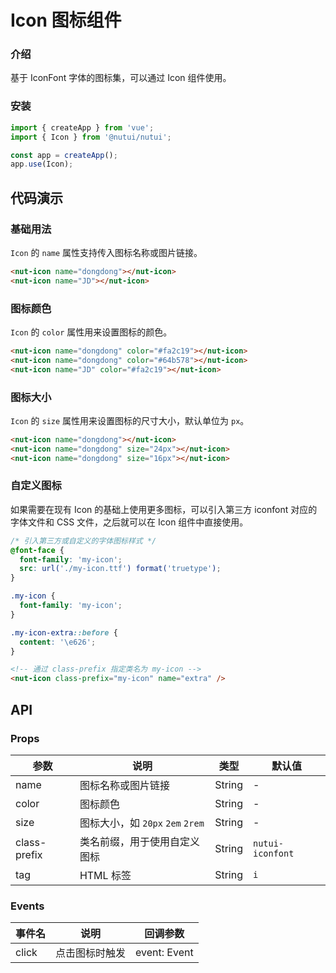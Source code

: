 # Icon 图标组件

### 介绍

基于 IconFont 字体的图标集，可以通过 Icon 组件使用。

### 安装

``` javascript
import { createApp } from 'vue';
import { Icon } from '@nutui/nutui';

const app = createApp();
app.use(Icon);

```

## 代码演示

### 基础用法

`Icon` 的 `name` 属性支持传入图标名称或图片链接。

```html
<nut-icon name="dongdong"></nut-icon>
<nut-icon name="JD"></nut-icon>
```

### 图标颜色

`Icon` 的 `color` 属性用来设置图标的颜色。

```html
<nut-icon name="dongdong" color="#fa2c19"></nut-icon>
<nut-icon name="dongdong" color="#64b578"></nut-icon>
<nut-icon name="JD" color="#fa2c19"></nut-icon>
```

### 图标大小

`Icon` 的 `size` 属性用来设置图标的尺寸大小，默认单位为 `px`。

```html
<nut-icon name="dongdong"></nut-icon>
<nut-icon name="dongdong" size="24px"></nut-icon>
<nut-icon name="dongdong" size="16px"></nut-icon>
```

### 自定义图标

如果需要在现有 Icon 的基础上使用更多图标，可以引入第三方 iconfont 对应的字体文件和 CSS 文件，之后就可以在 Icon 组件中直接使用。

```css
/* 引入第三方或自定义的字体图标样式 */
@font-face {
  font-family: 'my-icon';
  src: url('./my-icon.ttf') format('truetype');
}

.my-icon {
  font-family: 'my-icon';
}

.my-icon-extra::before {
  content: '\e626';
}
```

```html
<!-- 通过 class-prefix 指定类名为 my-icon -->
<nut-icon class-prefix="my-icon" name="extra" />
```

## API

### Props

| 参数         | 说明                             | 类型   | 默认值           |
|--------------|----------------------------------|--------|------------------|
| name         | 图标名称或图片链接               | String | -                |
| color        | 图标颜色                         | String | -                |
| size         | 图标大小，如 `20px` `2em` `2rem` | String | -                |
| class-prefix | 类名前缀，用于使用自定义图标     | String | `nutui-iconfont` |
| tag          | HTML 标签                        | String | `i`              |

### Events

| 事件名 | 说明           | 回调参数     |
|--------|----------------|--------------|
| click  | 点击图标时触发 | event: Event |

